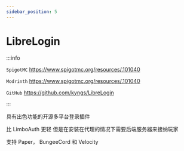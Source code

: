 ```yaml
---
sidebar_position: 5
---
```


# LibreLogin

:::info

`SpigotMC` https://www.spigotmc.org/resources/.101040

`Modrinth` https://www.spigotmc.org/resources/.101040

`GitHub` https://github.com/kyngs/LibreLogin

:::

具有出色功能的开源多平台登录插件

比 LimboAuth 更轻 但是在安装在代理的情况下需要后端服务器来接纳玩家

支持 Paper， BungeeCord 和 Velocity
